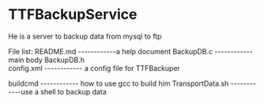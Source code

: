 # TTFBackupService
He is a server to backup data from mysql to ftp

File list:
README.md    ------------a help document
BackupDB.c   ------------main body
BackupDB.h   
config.xml   ------------  a config file for TTFBackuper

buildcmd      ------------   how to use gcc to build him
TransportData.sh  ------------use a shell to backup data



